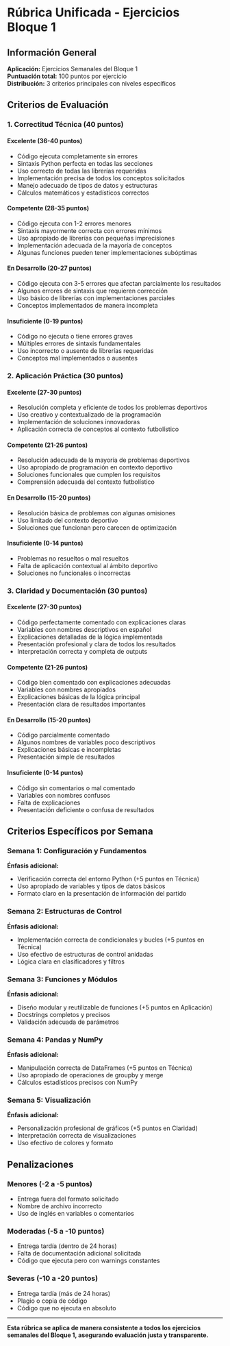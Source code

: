 # Rúbrica Unificada - Ejercicios Bloque 1

## Información General

**Aplicación:** Ejercicios Semanales del Bloque 1  
**Puntuación total:** 100 puntos por ejercicio  
**Distribución:** 3 criterios principales con niveles específicos

## Criterios de Evaluación

### 1. Correctitud Técnica (40 puntos)

#### Excelente (36-40 puntos)
- Código ejecuta completamente sin errores
- Sintaxis Python perfecta en todas las secciones
- Uso correcto de todas las librerías requeridas
- Implementación precisa de todos los conceptos solicitados
- Manejo adecuado de tipos de datos y estructuras
- Cálculos matemáticos y estadísticos correctos

#### Competente (28-35 puntos)
- Código ejecuta con 1-2 errores menores
- Sintaxis mayormente correcta con errores mínimos
- Uso apropiado de librerías con pequeñas imprecisiones
- Implementación adecuada de la mayoría de conceptos
- Algunas funciones pueden tener implementaciones subóptimas

#### En Desarrollo (20-27 puntos)
- Código ejecuta con 3-5 errores que afectan parcialmente los resultados
- Algunos errores de sintaxis que requieren corrección
- Uso básico de librerías con implementaciones parciales
- Conceptos implementados de manera incompleta

#### Insuficiente (0-19 puntos)
- Código no ejecuta o tiene errores graves
- Múltiples errores de sintaxis fundamentales
- Uso incorrecto o ausente de librerías requeridas
- Conceptos mal implementados o ausentes

### 2. Aplicación Práctica (30 puntos)

#### Excelente (27-30 puntos)
- Resolución completa y eficiente de todos los problemas deportivos
- Uso creativo y contextualizado de la programación
- Implementación de soluciones innovadoras
- Aplicación correcta de conceptos al contexto futbolístico

#### Competente (21-26 puntos)
- Resolución adecuada de la mayoría de problemas deportivos
- Uso apropiado de programación en contexto deportivo
- Soluciones funcionales que cumplen los requisitos
- Comprensión adecuada del contexto futbolístico

#### En Desarrollo (15-20 puntos)
- Resolución básica de problemas con algunas omisiones
- Uso limitado del contexto deportivo
- Soluciones que funcionan pero carecen de optimización

#### Insuficiente (0-14 puntos)
- Problemas no resueltos o mal resueltos
- Falta de aplicación contextual al ámbito deportivo
- Soluciones no funcionales o incorrectas

### 3. Claridad y Documentación (30 puntos)

#### Excelente (27-30 puntos)
- Código perfectamente comentado con explicaciones claras
- Variables con nombres descriptivos en español
- Explicaciones detalladas de la lógica implementada
- Presentación profesional y clara de todos los resultados
- Interpretación correcta y completa de outputs

#### Competente (21-26 puntos)
- Código bien comentado con explicaciones adecuadas
- Variables con nombres apropiados
- Explicaciones básicas de la lógica principal
- Presentación clara de resultados importantes

#### En Desarrollo (15-20 puntos)
- Código parcialmente comentado
- Algunos nombres de variables poco descriptivos
- Explicaciones básicas e incompletas
- Presentación simple de resultados

#### Insuficiente (0-14 puntos)
- Código sin comentarios o mal comentado
- Variables con nombres confusos
- Falta de explicaciones
- Presentación deficiente o confusa de resultados

## Criterios Específicos por Semana

### Semana 1: Configuración y Fundamentos
**Énfasis adicional:**
- Verificación correcta del entorno Python (+5 puntos en Técnica)
- Uso apropiado de variables y tipos de datos básicos
- Formato claro en la presentación de información del partido

### Semana 2: Estructuras de Control
**Énfasis adicional:**
- Implementación correcta de condicionales y bucles (+5 puntos en Técnica)
- Uso efectivo de estructuras de control anidadas
- Lógica clara en clasificadores y filtros

### Semana 3: Funciones y Módulos
**Énfasis adicional:**
- Diseño modular y reutilizable de funciones (+5 puntos en Aplicación)
- Docstrings completos y precisos
- Validación adecuada de parámetros

### Semana 4: Pandas y NumPy
**Énfasis adicional:**
- Manipulación correcta de DataFrames (+5 puntos en Técnica)
- Uso apropiado de operaciones de groupby y merge
- Cálculos estadísticos precisos con NumPy

### Semana 5: Visualización
**Énfasis adicional:**
- Personalización profesional de gráficos (+5 puntos en Claridad)
- Interpretación correcta de visualizaciones
- Uso efectivo de colores y formato

## Penalizaciones

### Menores (-2 a -5 puntos)
- Entrega fuera del formato solicitado
- Nombre de archivo incorrecto
- Uso de inglés en variables o comentarios

### Moderadas (-5 a -10 puntos)
- Entrega tardía (dentro de 24 horas)
- Falta de documentación adicional solicitada
- Código que ejecuta pero con warnings constantes

### Severas (-10 a -20 puntos)
- Entrega tardía (más de 24 horas)
- Plagio o copia de código
- Código que no ejecuta en absoluto

---

**Esta rúbrica se aplica de manera consistente a todos los ejercicios semanales del Bloque 1, asegurando evaluación justa y transparente.**
